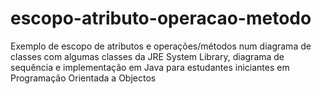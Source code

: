 # escopo-atributo-operacao-metodo
Exemplo de escopo de atributos e operações/métodos num diagrama de classes com algumas classes da JRE System Library, diagrama de sequência e implementação em Java para estudantes iniciantes em Programação Orientada a Objectos
